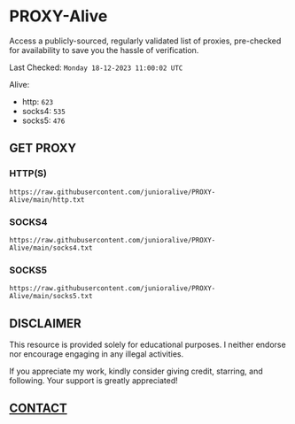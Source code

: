 # PROXY-Alive

Access a publicly-sourced, regularly validated list of proxies, pre-checked for availability to save you the hassle of verification.

Last Checked: `Monday 18-12-2023 11:00:02 UTC`

Alive:
- http: `623`
- socks4: `535`
- socks5: `476`

## GET PROXY

### HTTP(S)

```https://raw.githubusercontent.com/junioralive/PROXY-Alive/main/http.txt```

### SOCKS4

```https://raw.githubusercontent.com/junioralive/PROXY-Alive/main/socks4.txt```

### SOCKS5

```https://raw.githubusercontent.com/junioralive/PROXY-Alive/main/socks5.txt```

## DISCLAIMER

This resource is provided solely for educational purposes. I neither endorse nor encourage engaging in any illegal activities.

If you appreciate my work, kindly consider giving credit, starring, and following. Your support is greatly appreciated! 

## [CONTACT](https://t.me/TheJuniorAlive)
